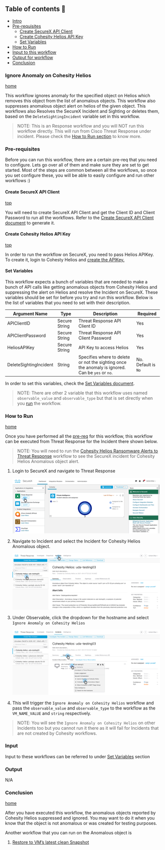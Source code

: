## Table of contents :scroll:

 - [Intro](#intro)
 - [Pre-requisites](#pre-req)
    * [Create SecureX API Client](#securex-client)
    * [Create Cohesity Helios API Key](#helios-client)
    * [Set Variables](#set-variables)
 - [How to Run](#run)
 - [Input to this workflow](#input)
 - [Output for workflow](#output)
 - [Conclusion](#next)

### <a name="intro"></a> Ignore Anomaly on Cohesity Helios
[home](../../README.md)

This workflow ignores anomaly for the specified object on Helios which removes this object from the list of anomalous objects. This workflow also suppresses anomalous object alert on helios of the given object. This workflows also Resolves the SecureX Incident and Sighting or deletes them, based on the `DeleteSightingIncident` variable set in this workflow. 

> NOTE: This is an Response workflow and you will NOT run this workflow directly. This will run from Cisco Threat Response under incident. Please check the [How to Run section](#run) to know more. 

### <a name="pre-req"></a> Pre-requisites

Before you can run this workflow, there are a certain pre-req that you need to configure. Lets go over all of them and make sure they are set to get started. Most of the steps are common between all the workflows, so once you set configure these, you will be able to easily configure and run other workflows :)

#### <a name="securex-client"></a> Create SecureX API Client
[top](#Cisco-SecureX-Integration)

You will need to create SecureX API Client and get the Client ID and Client Password to run all the workflows. Refer to the [Create SecureX API Client document](../misc/CreateSecureXAPIClient.md) to generate it. 

#### <a name="helios-client"></a> Create Cohesity Helios API Key
[top](#Cisco-SecureX-Integration)

In order to run the workflow on SecureX, you need to pass Helios APIKey. To create it, login to Cohesty Helios and [create the APIKey.](https://developer.cohesity.com/docs/helios-getting-started)

#### <a name="set-variables"></a> Set Variables

This workflow expects a bunch of variables that are needed to make a bunch of API calls like getting anomalous objects from Cohesity Helios and suppressing the alert on Helios and resolve the Incident on SecureX. These variables should be set for before you try and run this workflow. Below is the list of variables that you need to set with their description.  

| **Argument Name** | **Type** | **Description** | **Required** |
| --- | --- |--- | --- |
| APIClientID | Secure String | Threat Response API Client ID | Yes | 
| APIClientPassword | Secure String | Threat Response API Client Password | Yes | 
| HeliosAPIKey | Secure String | API Key to access Helios | Yes | 
| DeleteSightingIncident  | String | Specifies where to delete or not the sighting once the anomaly is ignored. Can be `yes` or `no`.| No. Default is `No` | 

In order to set this variables, check the [Set Variables document](../misc/SetVariables.md). 

>NOTE: There are other 2 variable that this workflow uses named `observable_value` and `observable_type` but that is set directly when you [run](#run) the workflow.  

### <a name="run"></a> How to Run
[home](../../README.md)

Once you have performed all the [pre-req](#pre-req) for this workflow, this workflow can be executed from Threat Response for the Incident there shown below. 

> NOTE: You will need to run the [Cohesity Helios Ransomware Alerts to Threat Response](./HeliosRansomwareAlertsToThreatResponse.md) workflow to see the SecureX incident for Cohesity Helios Anomalous object alert.

1. Login to SecureX and navigate to Threat Response

    ![Go to Threat Response](../assets/threatResponse.png)

2. Navigate to Incident and select the Incident for Cohesity Helios Anomalous object. 

    ![Go to Incidents](../assets/runIgnore01.png)

3. Under Observable, click the dropdown for the hostname and select `Ignore Anomaly on Cohesity Helios`

    ![Run Ignore](../assets/runIgnore02.png)

4. This will trigger the `Ignore Anomaly on Cohesity Helios` workflow and pass the `observable_value` and `observable_type` to the workflow as the `VM_NAME_VALUE` and `string` respectively. 

>NOTE: You will see the `Ignore Anomaly on Cohesity Helios` on other Incidents too but you cannot run it there as it will fail for Incidents that are not created by Cohesity workflows. 

###  <a name="input"></a> Input

Input to these workflows can be referred to under [Set Variables](#set-variables) section

###  <a name="output"></a> Output

N/A

### <a name="next"></a> Conclusion
[home](../../README.md)

After you have executed this workflow, the anomalous objects reported by Cohesity Helios suppressed and ignored. You may want to do it when you know that the object is not anomalous or was created for testing purposes. 

Another workflow that you can run on the Anomalous object is

1. [ Restore to VM’s latest clean Snapshot](./CohesityRestoreAnomalousObject.md)